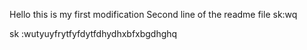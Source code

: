 Hello this is my first modification
Second line of the readme file sk:wq

sk :wutyuyfrytfyfdytfdhydhxbfxbgdhghq

